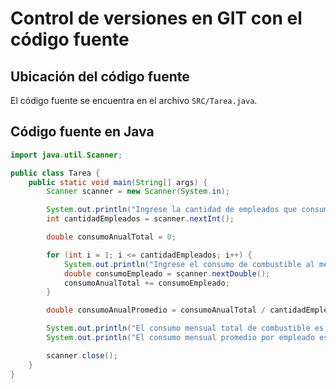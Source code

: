 # Control de versiones en GIT con el código fuente

## Ubicación del código fuente
El código fuente se encuentra en el archivo `SRC/Tarea.java`.

## Código fuente en Java

```java
import java.util.Scanner;

public class Tarea {
    public static void main(String[] args) {
        Scanner scanner = new Scanner(System.in);

        System.out.println("Ingrese la cantidad de empleados que consumieron combustible durante el mes:");
        int cantidadEmpleados = scanner.nextInt();

        double consumoAnualTotal = 0;

        for (int i = 1; i <= cantidadEmpleados; i++) {
            System.out.println("Ingrese el consumo de combustible al mes del empleado " + i + " en litros:");
            double consumoEmpleado = scanner.nextDouble();
            consumoAnualTotal += consumoEmpleado;
        }

        double consumoAnualPromedio = consumoAnualTotal / cantidadEmpleados;

        System.out.println("El consumo mensual total de combustible es: " + consumoAnualTotal + " litros");
        System.out.println("El consumo mensual promedio por empleado es: " + consumoAnualPromedio + " litros");

        scanner.close();
    }
}
